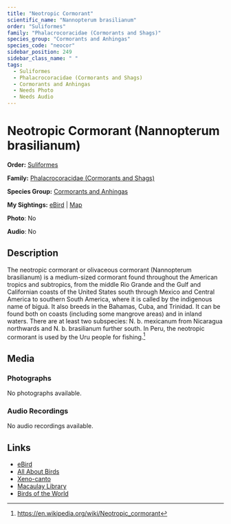 ```yaml
---
title: "Neotropic Cormorant"
scientific_name: "Nannopterum brasilianum"
order: "Suliformes"
family: "Phalacrocoracidae (Cormorants and Shags)"
species_group: "Cormorants and Anhingas"
species_code: "neocor"
sidebar_position: 249
sidebar_class_name: " "
tags: 
  - Suliformes
  - Phalacrocoracidae (Cormorants and Shags)
  - Cormorants and Anhingas
  - Needs Photo
  - Needs Audio
---
```


# Neotropic Cormorant (Nannopterum brasilianum)

**Order:** [Suliformes](/tags/suliformes)

**Family:** [Phalacrocoracidae (Cormorants and Shags)](/tags/phalacrocoracidae-cormorants-and-shags)

**Species Group:** [Cormorants and Anhingas](/tags/cormorants-and-anhingas)

**My Sightings:** [eBird](https://ebird.org/lifelist?r=world&time=life&spp=neocor) | [Map](/map?species_code=neocor)

**Photo**: No 

**Audio**: No

## Description
The neotropic cormorant or olivaceous cormorant (Nannopterum brasilianum) is a medium-sized cormorant found throughout the American tropics and subtropics, from the middle Rio Grande and the Gulf and Californian coasts of the United States south through Mexico and Central America to southern South America, where it is called by the indigenous name of biguá. It also breeds in the Bahamas, Cuba, and Trinidad. It can be found both on coasts (including some mangrove areas) and in inland waters. There are at least two subspecies: N. b. mexicanum from Nicaragua northwards and N. b. brasilianum further south. In Peru, the neotropic cormorant is used by the Uru people for fishing.[^1]

[^1]: https://en.wikipedia.org/wiki/Neotropic_cormorant

## Media
### Photographs
No photographs available.

### Audio Recordings
No audio recordings available.

## Links
* [eBird](https://ebird.org/species/neocor) 
* [All About Birds](https://www.allaboutbirds.org/guide/neocor) 
* [Xeno-canto](https://www.xeno-canto.org/species/nannopterum-brasilianum) 
* [Macaulay Library](https://search.macaulaylibrary.org/catalog?taxonCode=neocor&sort=rating_rank_desc)
* [Birds of the World](https://birdsoftheworld.org/bow/species/neocor)
